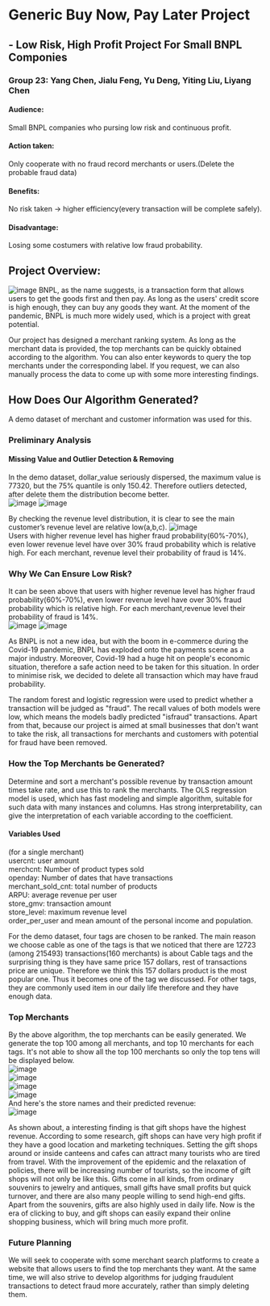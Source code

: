 # Generic Buy Now, Pay Later Project  
## - Low Risk, High Profit Project For Small BNPL Componies  
### Group 23: Yang Chen, Jialu Feng, Yu Deng, Yiting Liu, Liyang Chen
#### Audience:
Small BNPL companies who pursing low risk and continuous profit.
#### Action taken:
Only cooperate with no fraud record merchants or users.(Delete the probable fraud data)
#### Benefits:
No risk taken -> higher efficiency(every transaction will be complete safely).
#### Disadvantage:
Losing some costumers with relative low fraud probability.

## Project Overview:
![image](https://github.com/MAST30034-Applied-Data-Science/generic-buy-now-pay-later-project-group-23/blob/main/plots/blog-buy-now-pay-later.png)
BNPL, as the name suggests, is a transaction form that allows users to get the goods first and then pay. As long as the users' credit score is high enough, they can buy any goods they want. At the moment of the pandemic, BNPL is much more widely used, which is a project with great potential.

Our project has designed a merchant ranking system. As long as the merchant data is provided, the top merchants can be quickly obtained according to the algorithm. You can also enter keywords to query the top merchants under the corresponding label. If you request, we can also manually process the data to come up with some more interesting findings.

## How Does Our Algorithm Generated?
A demo dataset of merchant and customer information was used for this.
### Preliminary Analysis
#### Missing Value and Outlier Detection & Removing
In the demo dataset, dollar_value seriously dispersed, the maximum value is 77320, but the 75% quantile is only 150.42. Therefore outliers detected, after delete them the distribution become better.  
![image](https://github.com/MAST30034-Applied-Data-Science/generic-buy-now-pay-later-project-group-23/blob/main/plots/dollar_value.png)
![image](https://github.com/MAST30034-Applied-Data-Science/generic-buy-now-pay-later-project-group-23/blob/main/plots/dlt_dollar_value.png)  
  
By checking the revenue level distribution, it is clear to see the main customer’s revenue level are relative low(a,b,c).
![image](https://github.com/MAST30034-Applied-Data-Science/generic-buy-now-pay-later-project-group-23/blob/main/plots/revenue_level.png)  
Users with higher revenue level has higher fraud probability(60%-70%), even lower revenue level have over 30% fraud probability which is relative high. For each merchant, revenue level their probability of fraud is 14%.  
  
### Why We Can Ensure Low Risk?
It can be seen above that users with higher revenue level has higher fraud probability(60%-70%), even lower revenue level have over 30% fraud probability which is relative high. For each merchant,revenue level their probability of fraud is 14%.  
![image](https://github.com/MAST30034-Applied-Data-Science/generic-buy-now-pay-later-project-group-23/blob/main/plots/consumer_fraud_prob.png)
![image](https://github.com/MAST30034-Applied-Data-Science/generic-buy-now-pay-later-project-group-23/blob/main/plots/merchant_fraud_prob.png)  
  
As BNPL is not a new idea, but with the boom in e-commerce during the Covid-19 pandemic, BNPL has exploded onto the payments scene as a major industry. Moreover, Covid-19 had a huge hit on people's economic situation, therefore a safe action need to be taken for this situation. In order to minimise risk, we decided to delete all transaction which may have fraud probability.  
  
The random forest and logistic regression were used to predict whether a transaction will be judged as "fraud". The recall values of both models were low, which means the models badly predicted "isfraud" transactions. Apart from that, because our project is aimed at small businesses that don't want to take the risk, all transactions for merchants and customers with potential for fraud have been removed.  
  
### How the Top Merchants be Generated?
Determine and sort a merchant's possible revenue by transaction amount times take rate, and use this to rank the merchants. The OLS regression model is used, which has fast modeling and simple algorithm, suitable for such data with many instances and columns. Has strong interpretability, can give the interpretation of each variable according to the coefficient.  

#### Variables Used
(for a single merchant)  
usercnt: user amount  
merchcnt: Number of product types sold  
openday: Number of dates that have transactions  
merchant_sold_cnt: total number of products  
ARPU: average revenue per user  
store_gmv: transaction amount  
store_level: maximum revenue level  
order_per_user
and mean amount of the personal income and population.  
  
For the demo dataset, four tags are chosen to be ranked. The main reason we choose cable as one of the tags is that we noticed that there are 12723 (among 215493) transactions(160 merchants) is about Cable tags and the surprising thing is they have same price 157 dollars, rest of transactions price are unique. Therefore we think this 157 dollars product is the most popular one. Thus it becomes one of the tag we discussed. For other tags, they are commonly used item in our daily life therefore and they have enough data.

### Top Merchants
By the above algorithm, the top merchants can be easily generated. We generate the top 100 among all merchants, and top 10 merchants for each tags. It's not able to show all the top 100 merchants so only the top tens will be displayed below.  
![image](https://github.com/MAST30034-Applied-Data-Science/generic-buy-now-pay-later-project-group-23/blob/main/plots/top10gift.png)  
![image](https://github.com/MAST30034-Applied-Data-Science/generic-buy-now-pay-later-project-group-23/blob/main/plots/top10shoe.png)  
![image](https://github.com/MAST30034-Applied-Data-Science/generic-buy-now-pay-later-project-group-23/blob/main/plots/top10furniture.png)  
![image](https://github.com/MAST30034-Applied-Data-Science/generic-buy-now-pay-later-project-group-23/blob/main/plots/top10cable.png)  
And here's the store names and their predicted revenue:  
![image](https://github.com/MAST30034-Applied-Data-Science/generic-buy-now-pay-later-project-group-23/blob/main/plots/top10csv.jpg)  
  
As shown about, a interesting finding is that gift shops have the highest revenue. According to some research, gift shops can have very high profit if they have a good location and marketing techniques. Setting the gift shops around or inside canteens and cafes can attract many tourists who are tired from travel. With the improvement of the epidemic and the relaxation of policies, there will be increasing number of tourists, so the income of gift shops will not only be like this. Gifts come in all kinds, from ordinary souvenirs to jewelry and antiques, small gifts have small profits but quick turnover, and there are also many people willing to send high-end gifts. Apart from the souvenirs, gifts are also highly used in daily life. Now is the era of clicking to buy, and gift shops can easily expand their online shopping business, which will bring much more profit.  
  
### Future Planning
We will seek to cooperate with some merchant search platforms to create a website that allows users to find the top merchants they want. At the same time, we will also strive to develop algorithms for judging fraudulent transactions to detect fraud more accurately, rather than simply deleting them.
